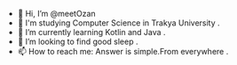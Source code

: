 - 👋 Hi, I’m @meetOzan
- 👀 I'm studying Computer Science in Trakya University . 
- 🌱 I’m currently learning Kotlin and Java .
- 💞️ I’m looking to find good sleep .
- 📫 How to reach me: Answer is simple.From everywhere .

<!---
meetOzan/meetOzan is a ✨ special ✨ repository because its `README.md` (this file) appears on your GitHub profile.
You can click the Preview link to take a look at your changes.
--->
